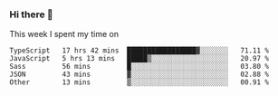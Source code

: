 ### Hi there 👋

<!--
**qiruohan/qiruohan** is a ✨ _special_ ✨ repository because its `README.md` (this file) appears on your GitHub profile.

Here are some ideas to get you started:

- 🔭 I’m currently working on ...
- 🌱 I’m currently learning ...
- 👯 I’m looking to collaborate on ...
- 🤔 I’m looking for help with ...
- 💬 Ask me about ...
- 📫 How to reach me: ...
- 😄 Pronouns: ...
- ⚡ Fun fact: ...
-->

This week I spent my time on 
<!--START_SECTION:waka-->
```text
TypeScript   17 hrs 42 mins  █████████████████▓░░░░░░░   71.11 % 
JavaScript   5 hrs 13 mins   █████▒░░░░░░░░░░░░░░░░░░░   20.97 % 
Sass         56 mins         █░░░░░░░░░░░░░░░░░░░░░░░░   03.80 % 
JSON         43 mins         ▓░░░░░░░░░░░░░░░░░░░░░░░░   02.88 % 
Other        13 mins         ▒░░░░░░░░░░░░░░░░░░░░░░░░   00.91 % 
```
<!--END_SECTION:waka-->
